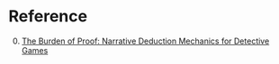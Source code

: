 # Reference

0. [The Burden of Proof: Narrative Deduction Mechanics for Detective Games](https://www.youtube.com/watch?v=--3meejDM-U)

